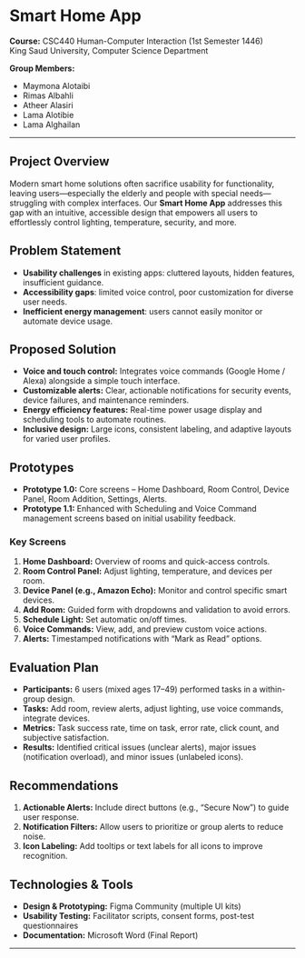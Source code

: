 # Smart Home App

**Course:** CSC440 Human-Computer Interaction (1st Semester 1446)  
 King Saud University, Computer Science Department

**Group Members:**
- Maymona Alotaibi 
- Rimas Albahli 
- Atheer Alasiri 
- Lama Alotibie 
- Lama Alghailan 

---

## Project Overview
Modern smart home solutions often sacrifice usability for functionality, leaving users—especially the elderly and people with special needs—struggling with complex interfaces. Our **Smart Home App** addresses this gap with an intuitive, accessible design that empowers all users to effortlessly control lighting, temperature, security, and more.

## Problem Statement
- **Usability challenges** in existing apps: cluttered layouts, hidden features, insufficient guidance.
- **Accessibility gaps**: limited voice control, poor customization for diverse user needs.
- **Inefficient energy management**: users cannot easily monitor or automate device usage.

## Proposed Solution
- **Voice and touch control:** Integrates voice commands (Google Home / Alexa) alongside a simple touch interface.
- **Customizable alerts:** Clear, actionable notifications for security events, device failures, and maintenance reminders.
- **Energy efficiency features:** Real-time power usage display and scheduling tools to automate routines.
- **Inclusive design:** Large icons, consistent labeling, and adaptive layouts for varied user profiles.

## Prototypes
- **Prototype 1.0:** Core screens – Home Dashboard, Room Control, Device Panel, Room Addition, Settings, Alerts.
- **Prototype 1.1:** Enhanced with Scheduling and Voice Command management screens based on initial usability feedback.

### Key Screens
1. **Home Dashboard:** Overview of rooms and quick-access controls.  
2. **Room Control Panel:** Adjust lighting, temperature, and devices per room.  
3. **Device Panel (e.g., Amazon Echo):** Monitor and control specific smart devices.  
4. **Add Room:** Guided form with dropdowns and validation to avoid errors.  
5. **Schedule Light:** Set automatic on/off times.  
6. **Voice Commands:** View, add, and preview custom voice actions.  
7. **Alerts:** Timestamped notifications with “Mark as Read” options.

## Evaluation Plan
- **Participants:** 6 users (mixed ages 17–49) performed tasks in a within-group design.  
- **Tasks:** Add room, review alerts, adjust lighting, use voice commands, integrate devices.  
- **Metrics:** Task success rate, time on task, error rate, click count, and subjective satisfaction.  
- **Results:** Identified critical issues (unclear alerts), major issues (notification overload), and minor issues (unlabeled icons).

## Recommendations
1. **Actionable Alerts:** Include direct buttons (e.g., “Secure Now”) to guide user response.  
2. **Notification Filters:** Allow users to prioritize or group alerts to reduce noise.  
3. **Icon Labeling:** Add tooltips or text labels for all icons to improve recognition.

## Technologies & Tools
- **Design & Prototyping:** Figma Community (multiple UI kits)  
- **Usability Testing:** Facilitator scripts, consent forms, post-test questionnaires  
- **Documentation:** Microsoft Word (Final Report)


---

```
